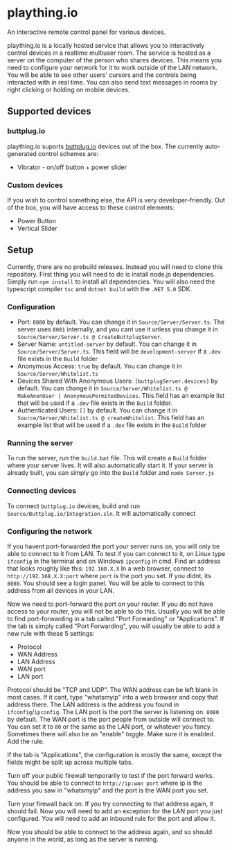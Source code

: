 # plaything.io
An interactive remote control panel for various devices.

plaything.io is a locally hosted service that allows you to interactively control devices in a realtime multiuser room.
The service is hosted as a server on the computer of the person who shares devices. This means you need to configure your network for it to work outside of the LAN network.
You will be able to see other users' cursors and the controls being interacted with in real time. You can also send text messages in rooms by right clicking or holding on mobile devices.

## Supported devices
### buttplug.io
plaything.io suports [buttplug.io](https://buttplug.io) devices out of the box.
The currently auto-generated control schemes are:
* Vibrator - on/off button + power slider
  
### Custom devices
If you wish to control something else, the API is very developer-friendly.
Out of the box, you will have access to these control elements:
* Power Button
* Vertical Slider

## Setup
Currently, there are no prebuild releases. Instead you will need to clone this repository.
First thing you will need to do is install node.js dependencies. Simply run `npm install` to install all dependencies.
You will also need the typescript compiler `tsc` and `dotnet build` with the `.NET 5.0` SDK.
### Configuration
* Port: `8080` by default. You can change it in `Source/Server/Server.ts`. The server uses `8081` internally, and you cant use it unless you change it in `Source/Server/Server.ts @ CreateButtplugServer`.
* Server Name: `untitled-server` by default. You can change it in `Source/Server/Server.ts`. This field will be `development-server` if a `.dev` file exists in the `Build` folder
* Anonymous Access: `true` by default. You can change it in `Source/Server/Whitelist.ts`
* Devices Shared With Anonymous Users: `[buttplugServer.devices]` by default. You can change it in `Source/Server/Whitelist.ts @ MakeAnonUser | AnonymousPermitedDevices`. This field has an example list that will be used if a `.dev` file exists in the `Build` folder.
* Authenticated Users: `[]` by default. You can change it in `Source/Server/Whitelist.ts @ createWhitelist`. This field has an example list that will be used if a `.dev` file exists in the `Build` folder

### Running the server
To run the server, run the `build.bat` file. This will create a `Build` folder where your server lives. It will also automatically start it.
If your server is already built, you can simply go into the `Build` folder and `node Server.js`

### Connecting devices
To connect `buttplug.io` devices, build and run `Source/Buttplug.io/Integration.sln`. It will automatically connect 

### Configuring the network
If you havent port-forwarded the port your server runs on, you will only be able to connect to it from LAN.
To test if you can connect to it, on Linux type `ifconfig` in the terminal and on Windows `ipconfig` in cmd. Find an address that looks roughly like this: `192.168.X.X`
In a web browser, connect to `http://192.168.X.X:port` where `port` is the port you set. If you didnt, its `8080`.
You should see a login panel. You will be able to connect to this address from all devices in your LAN.

Now we need to port-forward the port on your router. If you do not have access to your router, you will not be able to do this.
Usually you will be able to find port-forwarding in a tab called "Port Forwarding" or "Applications".
If the tab is simply called "Port Forwarding", you will usually be able to add a new rule with these 5 settings:
* Protocol
* WAN Address
* LAN Address
* WAN port
* LAN port

Protocol should be "TCP and UDP".
The WAN address can be left blank in most cases. If it cant, type "whatsmyip" into a web browser and copy that address there.
The LAN address is the address you found in `ifconfig`/`ipconfig`.
The LAN port is the port the server is listening on. `8080` by default.
The WAN port is the port people from outside will connect to. You can set it to `80` or the same as the LAN port, or whatever you fancy.
Sometimes there will also be an "enable" toggle. Make sure it is enabled.
Add the rule.

If the tab is "Applications", the configuration is mostly the same, except the fields might be split up across multiple tabs.

Turn off your public firewall temporarily to test if the port forward works.
You should be able to connect to `http://ip:wan port` where ip is the address you saw in "whatsmyip" and the port is the WAN port you set.

Turn your firewall back on. If you try connecting to that address again, it should fail.
Now you will need to add an exception for the LAN port you just configured. You will need to add an inbound rule for the port and allow it.

Now you should be able to connect to the address again, and so should anyone in the world, as long as the server is running.
